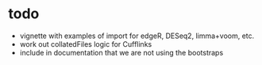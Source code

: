 # todo

* vignette with examples of import for edgeR, DESeq2, limma+voom, etc.
* work out collatedFiles logic for Cufflinks
* include in documentation that we are not using the bootstraps
